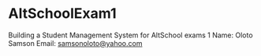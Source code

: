# AltSchoolExam1
Building a Student Management System for AltSchool exams 1
Name: Oloto Samson 
Email: samsonoloto@yahoo.com
